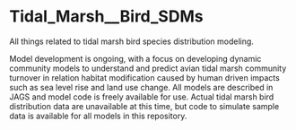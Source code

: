 # Tidal_Marsh__Bird_SDMs
All things related to tidal marsh bird species distribution modeling.

Model development is ongoing, with a focus on developing dynamic community models to understand and predict avian tidal marsh community turnover in relation habitat modification caused by human driven impacts such as sea level rise and land use change. All models are described in JAGS and model code is freely available for use. Actual tidal marsh bird distribution data are unavailable at this time, but code to simulate sample data is available for all models in this repository.
